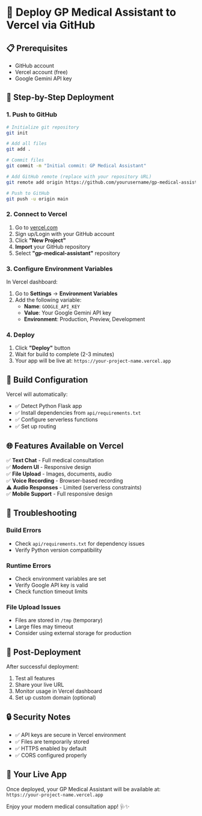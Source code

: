 # 🚀 Deploy GP Medical Assistant to Vercel via GitHub

## 📋 Prerequisites
- GitHub account
- Vercel account (free)
- Google Gemini API key

## 🔧 Step-by-Step Deployment

### 1. **Push to GitHub**

```bash
# Initialize git repository
git init

# Add all files
git add .

# Commit files
git commit -m "Initial commit: GP Medical Assistant"

# Add GitHub remote (replace with your repository URL)
git remote add origin https://github.com/yourusername/gp-medical-assistant.git

# Push to GitHub
git push -u origin main
```

### 2. **Connect to Vercel**

1. Go to [vercel.com](https://vercel.com)
2. Sign up/Login with your GitHub account
3. Click **"New Project"**
4. **Import** your GitHub repository
5. Select **"gp-medical-assistant"** repository

### 3. **Configure Environment Variables**

In Vercel dashboard:
1. Go to **Settings** → **Environment Variables**
2. Add the following variable:
   - **Name**: `GOOGLE_API_KEY`
   - **Value**: Your Google Gemini API key
   - **Environment**: Production, Preview, Development

### 4. **Deploy**

1. Click **"Deploy"** button
2. Wait for build to complete (2-3 minutes)
3. Your app will be live at: `https://your-project-name.vercel.app`

## 🔧 Build Configuration

Vercel will automatically:
- ✅ Detect Python Flask app
- ✅ Install dependencies from `api/requirements.txt`
- ✅ Configure serverless functions
- ✅ Set up routing

## 🌐 Features Available on Vercel

✅ **Text Chat** - Full medical consultation  
✅ **Modern UI** - Responsive design  
✅ **File Upload** - Images, documents, audio  
✅ **Voice Recording** - Browser-based recording  
⚠️ **Audio Responses** - Limited (serverless constraints)  
✅ **Mobile Support** - Full responsive design  

## 🔧 Troubleshooting

### Build Errors
- Check `api/requirements.txt` for dependency issues
- Verify Python version compatibility

### Runtime Errors
- Check environment variables are set
- Verify Google API key is valid
- Check function timeout limits

### File Upload Issues
- Files are stored in `/tmp` (temporary)
- Large files may timeout
- Consider using external storage for production

## 📱 Post-Deployment

After successful deployment:
1. Test all features
2. Share your live URL
3. Monitor usage in Vercel dashboard
4. Set up custom domain (optional)

## 🔒 Security Notes

- ✅ API keys are secure in Vercel environment
- ✅ Files are temporarily stored
- ✅ HTTPS enabled by default
- ✅ CORS configured properly

## 🚀 Your Live App

Once deployed, your GP Medical Assistant will be available at:
`https://your-project-name.vercel.app`

Enjoy your modern medical consultation app! 🩺✨